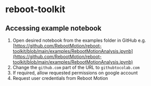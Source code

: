 # reboot-toolkit

## Accessing example notebook
1. Open desired notebook from the examples folder in GitHub e.g. [https://github.com/RebootMotion/reboot-toolkit/blob/main/examples/RebootMotionAnalysis.ipynb](https://github.com/RebootMotion/reboot-toolkit/blob/main/examples/RebootMotionAnalysis.ipynb)
2. Change the `github.com` part of the URL to `githubtocolab.com`
3. If required, allow requested permissions on google account
4. Request user credentials from Reboot Motion
